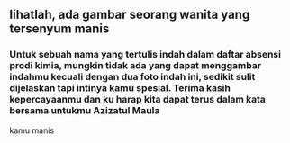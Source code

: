 <!DOCTYPE html>
<html lang="en">
<head>
    <meta charset="UTF-8">
    <title>AZIZATUL MAULA</title>
    <style>
        body {
            background: url('WhatsApp Image 2023-10-16 at 14.25.30.jpeg') no-repeat;
            background-size: cover;
        }
    </style>
</head>
<body>
    <h2>lihatlah, ada gambar seorang wanita yang tersenyum manis</h2>
    <p>
        <h3>Untuk sebuah nama yang tertulis indah dalam daftar absensi prodi kimia, mungkin tidak ada yang dapat menggambar indahmu kecuali dengan dua foto indah ini, sedikit sulit dijelaskan tapi intinya kamu spesial. Terima kasih kepercayaanmu dan ku harap kita dapat terus dalam kata bersama untukmu Azizatul Maula</h3>
    </p>
    <!-- Additional content to make the page scrollable -->
    <div style="height: 1000px;">
        <p> kamu manis</p>
    </div>
</body>
</html>
